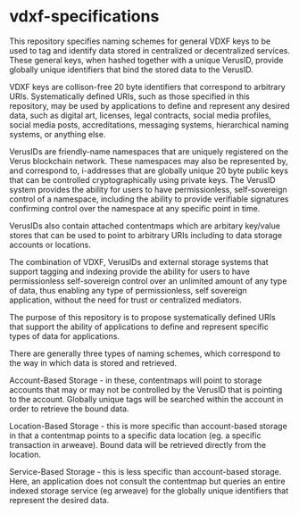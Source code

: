 # vdxf-specifications

This repository specifies naming schemes for general VDXF keys to be used to tag and identify data stored in centralized or decentralized services.  These general keys, when hashed together with a unique VerusID, provide globally unique identifiers that bind the stored data to the VerusID.

VDXF keys are collison-free 20 byte identifiers that correspond to arbitrary URIs.  Systematically defined URIs, such as those specified in this repository, may be used by applications to define and represent any desired data, such as digital art, licenses, legal contracts, social media profiles, social media posts, accreditations, messaging systems, hierarchical naming systems, or anything else.

VerusIDs are friendly-name namespaces that are uniquely registered on the Verus blockchain network.  These namespaces may also be represented by, and correspond to, i-addresses that are globally unique 20 byte public keys that can be controlled cryptographically using private keys.  The VerusID system provides the ability for users to have permissionless, self-sovereign control of a namespace, including the ability to provide verifiable signatures confirming control over the namespace at any specific point in time.

VerusIDs also contain attached contentmaps which are arbitary key/value stores that can be used to point to arbitrary URIs including to data storage accounts or locations.

The combination of VDXF, VerusIDs and external storage systems that support tagging and indexing provide the ability for users to have permissionless self-sovereign control over an unlimited amount of any type of data, thus enabling any type of permissionless, self sovereign application, without the need for trust or centralized mediators.

The purpose of this repository is to propose systematically defined URIs that support the ability of applications to define and represent specific types of data for applications.

There are generally three types of naming schemes, which correspond to the way in which data is stored and retrieved.

Account-Based Storage - in these, contentmaps will point to storage accounts that may or may not be controlled by the VerusID that is pointing to the account.  Globally unique tags will be searched within the account in order to retrieve the bound data.

Location-Based Storage - this is more specific than account-based storage in that a contentmap points to a specific data location (eg. a specific transaction in arweave).  Bound data will be retrieved directly from the location.

Service-Based Storage - this is less specific than account-based storage.  Here, an application does not consult the contentmap but queries an entire indexed storage service (eg arweave) for the globally unique identifiers that represent the desired data.

